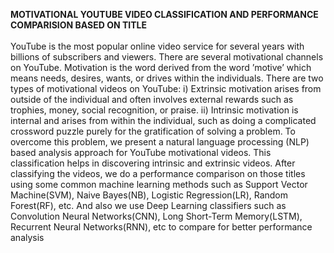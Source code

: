 <b>MOTIVATIONAL YOUTUBE VIDEO CLASSIFICATION AND PERFORMANCE COMPARISION BASED ON TITLE</b>
<br>
<br>
YouTube is the most popular online video service for several years with billions 
of subscribers and viewers. There are several motivational channels on 
YouTube. Motivation is the word derived from the word ’motive’ which means 
needs, desires, wants, or drives within the individuals. There are two types of 
motivational videos on YouTube: i) Extrinsic motivation arises from outside of 
the individual and often involves external rewards such as trophies, money, 
social recognition, or praise. ii) Intrinsic motivation is internal and arises from 
within the individual, such as doing a complicated crossword puzzle purely for 
the gratification of solving a problem. To overcome this problem, we present a 
natural language processing (NLP) based analysis approach for YouTube 
motivational videos. This classification helps in discovering intrinsic and extrinsic 
videos. After classifying the videos, we do a performance comparison on those 
titles using some common machine learning methods such as Support Vector 
Machine(SVM), Naive Bayes(NB), Logistic Regression(LR), Random Forest(RF), etc. And also we use 
Deep Learning classifiers such as Convolution Neural Networks(CNN), Long Short-Term 
Memory(LSTM), Recurrent Neural Networks(RNN), etc to compare for better performance 
analysis
